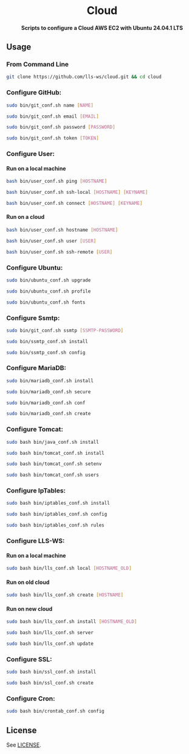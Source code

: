 <h1 align="center">
  Cloud
</h1>

<h4 align="center">
  Scripts to configure a Cloud AWS EC2 with Ubuntu 24.04.1 LTS
</h4>


## Usage

### From Command Line

```bash
git clone https://github.com/lls-ws/cloud.git && cd cloud

```

### Configure GitHub:

```bash
sudo bin/git_conf.sh name [NAME]
```
```bash
sudo bin/git_conf.sh email [EMAIL]
```
```bash
sudo bin/git_conf.sh password [PASSWORD]
```
```bash
sudo bin/git_conf.sh token [TOKEN]
```

### Configure User:


#### Run on a local machine
```bash
bash bin/user_conf.sh ping [HOSTNAME]
```
```bash
bash bin/user_conf.sh ssh-local [HOSTNAME] [KEYNAME]
```
```bash
bash bin/user_conf.sh connect [HOSTNAME] [KEYNAME]
```

#### Run on a cloud
```bash
bash bin/user_conf.sh hostname [HOSTNAME]
```
```bash
bash bin/user_conf.sh user [USER]
```
```bash
bash bin/user_conf.sh ssh-remote [USER]
```

### Configure Ubuntu:

```bash
sudo bin/ubuntu_conf.sh upgrade
```
```bash
sudo bin/ubuntu_conf.sh profile
```
```bash
sudo bin/ubuntu_conf.sh fonts
```

### Configure Ssmtp:

```bash
sudo bin/git_conf.sh ssmtp [SSMTP-PASSWORD]
```
```bash
sudo bin/ssmtp_conf.sh install
```
```bash
sudo bin/ssmtp_conf.sh config
```

### Configure MariaDB:

```bash
sudo bin/mariadb_conf.sh install
```
```bash
sudo bin/mariadb_conf.sh secure
```
```bash
sudo bin/mariadb_conf.sh conf
```
```bash
sudo bin/mariadb_conf.sh create
```

### Configure Tomcat:

```bash
sudo bash bin/java_conf.sh install
```
```bash
sudo bash bin/tomcat_conf.sh install
```
```bash
sudo bash bin/tomcat_conf.sh setenv
```
```bash
sudo bash bin/tomcat_conf.sh users
```

### Configure IpTables:

```bash
sudo bash bin/iptables_conf.sh install
```
```bash
sudo bash bin/iptables_conf.sh config
```
```bash
sudo bash bin/iptables_conf.sh rules
```

### Configure LLS-WS:

#### Run on a local machine
```bash
sudo bash bin/lls_conf.sh local [HOSTNAME_OLD]
```

#### Run on old cloud
```bash
sudo bash bin/lls_conf.sh create [HOSTNAME]
```

#### Run on new cloud
```bash
sudo bash bin/lls_conf.sh install [HOSTNAME_OLD]
```
```bash
sudo bash bin/lls_conf.sh server
```
```bash
sudo bash bin/lls_conf.sh update
```

### Configure SSL:

```bash
sudo bash bin/ssl_conf.sh install
```
```bash
sudo bash bin/ssl_conf.sh create
```

### Configure Cron:

```bash
sudo bash bin/crontab_conf.sh config
```


## License

See [LICENSE](LICENSE).
